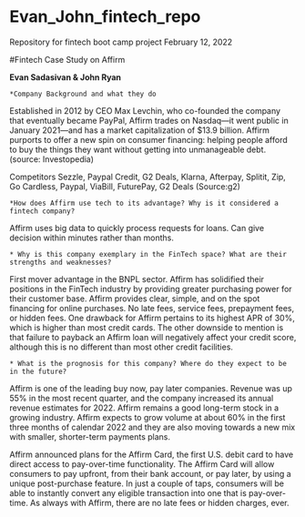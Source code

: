 # Evan_John_fintech_repo

Repository for fintech boot camp project February 12, 2022

#Fintech Case Study on Affirm

**Evan Sadasivan & John Ryan**

    *Company Background and what they do

Established in 2012 by CEO Max Levchin, who co-founded the company that eventually became PayPal, Affirm trades on Nasdaq—it went public in January 2021—and has a market capitalization of $13.9 billion. Affirm purports to offer a new spin on consumer financing: helping people afford to buy the things they want without getting into unmanageable debt. (source: Investopedia)

Competitors 
Sezzle, Paypal Credit, G2 Deals, Klarna, Afterpay, Splitit, Zip, Go Cardless, Paypal, ViaBill, FuturePay, G2 Deals (Source:g2)


    *How does Affirm use tech to its advantage? Why is it considered a fintech company?


Affirm uses big data to quickly process requests for loans. Can give decision within minutes rather than months.

    * Why is this company exemplary in the FinTech space? What are their strengths and weaknesses?

First mover advantage in the BNPL sector. Affirm has solidified their positions in the FinTech industry by providing greater purchasing power for their customer base. Affirm provides clear, simple, and on the spot financing for online purchases. No late fees, service fees, prepayment fees, or hidden fees. One drawback for Affirm pertains to its highest APR of 30%, which is higher than most credit cards. The other downside to mention is that failure to payback an Affirm loan will negatively affect your credit score, although this is no different than most other credit facilities.

    * What is the prognosis for this company? Where do they expect to be in the future?

Affirm is one of the leading buy now, pay later companies. Revenue was up 55% in the most recent quarter, and the company increased its annual revenue estimates for 2022. Affirm remains a good long-term stock in a growing industry. Affirm expects to grow volume at about 60% in the first three months of calendar 2022 and they are also moving towards a new mix with smaller, shorter-term payments plans.

Affirm announced plans for the Affirm Card, the first U.S. debit card to have direct access to pay-over-time functionality. The Affirm Card will allow consumers to pay upfront, from their bank account, or pay later, by using a unique post-purchase feature. In just a couple of taps, consumers will be able to instantly convert any eligible transaction into one that is pay-over-time. As always with Affirm, there are no late fees or hidden charges, ever.
